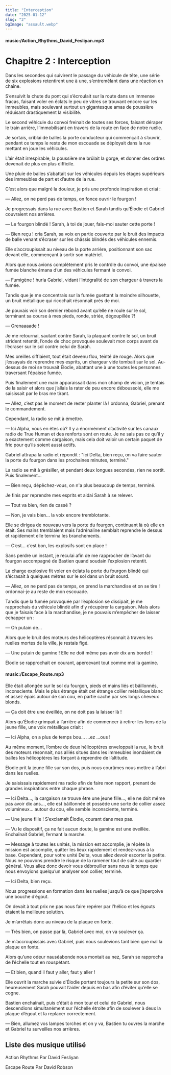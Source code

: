 ```yaml
---
title: "Interception"
date: "2025-01-12"
slug: "2"
bgImage: "assault.webp"
---
```


#### music:/Action_Rhythms_David_Fesliyan.mp3

# Chapitre 2 : Interception

Dans les secondes qui suivirent le passage du véhicule de tête, une série de six explosions retentirent une à une, s’entremêlant dans une réaction en chaîne. 

S’ensuivit la chute du pont qui s’écroulait sur la route dans un immense fracas, faisant voler en éclats le peu de vitres se trouvant encore sur les immeubles, mais soulevant surtout un gigantesque amas de poussière réduisant drastiquement la visibilité.

Le second véhicule du convoi freinait de toutes ses forces, faisant déraper le train arrière, l’immobilisant en travers de la route en face de notre ruelle.

Je sortais, criblai de balles la porte conducteur qui commençait à s’ouvrir, pendant ce temps le reste de mon escouade se déployait dans la rue mettant en joue les véhicules.

L’air était irrespirable, la poussière me brûlait la gorge, et donner des ordres devenait de plus en plus difficile.

Une pluie de balles s’abattait sur les véhicules depuis les étages supérieurs des immeubles de part et d’autre de la rue.

C’est alors que malgré la douleur, je pris une profonde inspiration et criai :

— Allez, on ne perd pas de temps, on fonce ouvrir le fourgon !

Je progressais dans la rue avec Bastien et Sarah tandis qu’Élodie et Gabriel couvraient nos arrières.

— Le fourgon blindé ! Sarah, à toi de jouer, fais-moi sauter cette porte !

— Bien reçu ! cria Sarah, sa voix en partie couverte par le bruit des impacts de balle venant s’écraser sur les châssis blindés des véhicules ennemis.

Elle s’accroupissait au niveau de la porte arrière, positionnant son sac devant elle, commençant à sortir son matériel.

Alors que nous avions complètement pris le contrôle du convoi, une épaisse fumée blanche émana d’un des véhicules fermant le convoi.

— Fumigène ! hurla Gabriel, vidant l’intégralité de son chargeur à travers la fumée.

Tandis que je me concentrais sur la fumée guettant la moindre silhouette, un bruit métallique qui ricochait résonnait près de moi.

Je pouvais voir son dernier rebond avant qu’elle ne roule sur le sol, terminant sa course à mes pieds, ronde, striée, dégoupillée ?!

— Grenaaaade !

Je me retournai, sautant contre Sarah, la plaquant contre le sol, un bruit strident retentit, l’onde de choc provoquée soulevait mon corps avant de l’écraser sur le sol contre celui de Sarah.

Mes oreilles sifflaient, tout était devenu flou, teinté de rouge. Alors que j’essayais de reprendre mes esprits, un chargeur vide tombait sur le sol. Au-dessus de moi se trouvait Élodie, abattant une à une toutes les personnes traversant l’épaisse fumée.

Puis finalement une main apparaissait dans mon champ de vision, je tentais de la saisir et alors que j’allais la rater de peu encore déboussolé, elle me saisissait par le bras me tirant.

— Allez, c’est pas le moment de rester planter là ! ordonna, Gabriel, prenant le commandement.

Cependant, la radio se mit à émettre.

— Ici Alpha, vous en êtes où? Il y a énormément d’activité sur les canaux radio de True Human et des renforts sont en route. Je ne sais pas ce qu’il y a exactement comme cargaison, mais cela doit valoir un certain paquet de fric pour qu’ils soient aussi actifs.

Gabriel attrapa la radio et répondit : "Ici Delta, bien reçu, on va faire sauter la porte du fourgon dans les prochaines minutes, terminé."

La radio se mit à grésiller, et pendant deux longues secondes, rien ne sortit. Puis finalement... 

— Bien reçu, dépêchez-vous, on n'a plus beaucoup de temps, terminé.

Je finis par reprendre mes esprits et aidai Sarah à se relever.

— Tout va bien, rien de cassé ?

— Non, je vais bien… la voix encore tremblotante.

Elle se dirigea de nouveau vers la porte du fourgon, continuant là où elle en était. Ses mains tremblaient mais l’adrénaline semblait reprendre le dessus et rapidement elle termina les branchements.

— C’est… c’est bon, les explosifs sont en place !

Sans perdre un instant, je reculai afin de me rapprocher de l’avant du fourgon accompagné de Bastien quand soudain l’explosion retentit.

La charge explosive fit voler en éclats la porte du fourgon blindé qui s’écrasait à quelques mètres sur le sol dans un bruit sourd.

— Allez, on ne perd pas de temps, on prend la marchandise et on se tire ! ordonnai-je au reste de mon escouade.

Tandis que la fumée provoquée par l’explosion se dissipait, je me rapprochais du véhicule blindé afin d’y récupérer la cargaison. Mais alors que je faisais face à la marchandise, je ne pouvais m’empêcher de laisser échapper un :

— Oh putain de…

Alors que le bruit des moteurs des hélicoptères résonnait à travers les ruelles mortes de la ville, je restais figé.

— Une putain de gamine ! Elle ne doit même pas avoir dix ans bordel !

Élodie se rapprochait en courant, apercevant tout comme moi la gamine.

#### music:/Escape_Route.mp3

Elle était allongée sur le sol du fourgon, pieds et mains liés et bâillonnés, inconsciente. Mais le plus étrange était cet étrange collier métallique blanc et assez épais autour de son cou, en partie caché par ses longs cheveux blonds.

— Ça doit être une éveillée, on ne doit pas la laisser là !

Alors qu’Élodie grimpait à l’arrière afin de commencer à retirer les liens de la jeune fille, une voix métallique criait :

— Ici Alpha, on a plus de temps bou… …ez …ous !

Au même moment, l’ombre de deux hélicoptères enveloppait la rue, le bruit des moteurs résonnait, nos alliés situés dans les immeubles inondaient de balles les hélicoptères les forçant à reprendre de l’altitude.

Élodie prit la jeune fille sur son dos, puis nous courûmes nous mettre à l’abri dans les ruelles. 

Je saisissais rapidement ma radio afin de faire mon rapport, prenant de grandes inspirations entre chaque phrase.

— Ici Delta…, la cargaison se trouve être une jeune fille…, elle ne doit même pas avoir dix ans…, elle est bâillonnée et possède une sorte de collier assez volumineux… autour du cou, elle semble inconsciente, terminé.

— Une jeune fille ! S’exclamait Élodie, courant dans mes pas.

— Vu le dispositif, ça ne fait aucun doute, la gamine est une éveillée. Enchaînait Gabriel, fermant la marche.

— Message à toutes les unités, la mission est accomplie, je répète la mission est accomplie, quitter les lieux rapidement et rendez-vous à la base. Cependant, pour votre unité Delta, vous allez devoir escorter la petite. Nous ne pouvons prendre le risque de la ramener tout de suite au quartier général. Vous allez donc devoir vous débrouiller sans nous le temps que nous envoyions quelqu’un analyser son collier, terminé.

— Ici Delta, bien reçu.

Nous progressions en formation dans les ruelles jusqu’à ce que j’aperçoive une bouche d’égout.

On devait à tout prix ne pas nous faire repérer par l’hélico et les égouts étaient la meilleure solution.
 
Je m’arrêtais donc au niveau de la plaque en fonte.

— Très bien, on passe par là, Gabriel avec moi, on va soulever ça.

Je m’accroupissais avec Gabriel, puis nous soulevions tant bien que mal la plaque en fonte.

Alors qu’une odeur nauséabonde nous montait au nez, Sarah se rapprocha de l’échelle tout en rouspétant.

— Et bien, quand il faut y aller, faut y aller !

Elle ouvrit la marche suivie d’Élodie portant toujours la petite sur son dos, heureusement Sarah pouvait l’aider depuis en bas afin d’éviter qu’elle se cogne.

Bastien enchaînait, puis c’était à mon tour et celui de Gabriel, nous descendions simultanément sur l’échelle étroite afin de soulever à deux la plaque d’égout et la replacer correctement.

— Bien, allumez vos lampes torches et on y va, Bastien tu ouvres la marche et Gabriel tu surveilles nos arrières.

## Liste des musique utilisé

Action Rhythms Par David Fesliyan

Escape Route Par David Robson